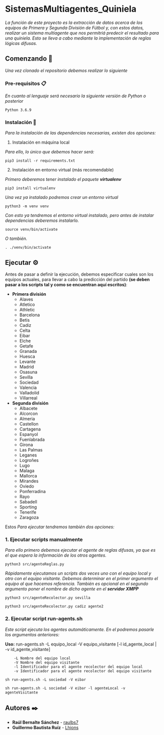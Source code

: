 # SistemasMultiagentes_Quiniela

_La función de este proyecto es la extracción de datos acerca de los equipos de Primera y Segunda División de Fútbol y, con estos datos, realizar un sistema multiagente que nos permitriá predecir el resultado para una quiniela. Esto se lleva a cabo mediante la implementación de reglas lógicas difusas._

## Comenzando 🚀

_Una vez clonado el repositorio debemos realizar lo siguiente_

### Pre-requisitos 📋

_En cuanto al lenguaje será necesario la siguiente versión de Python o posterior_

```
Python 3.6.9
```

### Instalación 🔧

_Para la instalación de las dependencias necesarias, existen dos opciones:_

1. Instalación en máquina local

_Para ello, lo único que debemos hacer será:_

```
pip3 install -r requirements.txt
```

2. Instalación en entorno virtual (más recomendable)

_Primero deberemos tener instalado el paquete **virtualenv**_

```
pip3 install virtualenv
```

_Una vez ya instalado podremos crear un entorno virtual_

```
python3 -m venv venv
```

_Con esto ya tendremos el entorno virtual instalado, pero antes de instalar dependencias deberemos instalarlo._

```
source venv/bin/activate
```

_O también._

```
. ./venv/bin/activate
```
## Ejecutar ⚙️

Antes de pasar a definir la ejecución, debemos especificar cuales son los equipos actuales, para llevar a cabo la predicción del partido **(se deben pasar a los scripts tal y como se encuentran aquí escritos)**:

- **Primera división**
    - Alaves
    - Atletico
    - Athletic
    - Barcelona
    - Betis
    - Cadiz
    - Celta
    - Eibar
    - Elche
    - Getafe
    - Granada
    - Huesca
    - Levante
    - Madrid
    - Osasuna
    - Sevilla
    - Sociedad
    - Valencia
    - Valladolid
    - Villarreal
- **Segunda división**
    - Albacete
    - Alcorcon
    - Almeria
    - Castellon
    - Cartagena
    - Espanyol
    - Fuenlabrada
    - Girona
    - Las Palmas
    - Leganes
    - Logroñes
    - Lugo
    - Malaga
    - Mallorca
    - Mirandes
    - Oviedo
    - Ponferradina
    - Rayo
    - Sabadell
    - Sporting
    - Tenerife
    - Zaragoza

Estos 
_Para ejecutar tendremos también dos opciones:_

### 1. Ejecutar scripts manualmente

_Para ello primero debemos ejecutar el agente de reglas difusas, ya que es el que espera la información de los otros agentes._

```
python3 src/agenteReglas.py
```

_Rápidamente ejecutamos un scripts dos veces uno con el equipo local y otro con el equipo visitante. Debemos determinar en el primer argumento el equipo al que hacemos referencia. También es opcional en el segundo argumento poner el nombre de dicho agente en el **servidor XMPP**_

```
python3 src/agenteRecolector.py sevilla
```

```
python3 src/agenteRecolector.py cadiz agente2
```

### 2. Ejecutar script run-agents.sh

_Este script ejecuta los agentes automáticamente. En el podremos pasarle los argumentos anteriores:_

**Uso:** run-agents.sh -L equipo_local -V equipo_visitante [-l id_agente_local | -v id_agente_visitante]

        -L Nombre del equipo local
        -V Nombre del equipo visitante
        -l Identificador para el agente recolector del equipo local
        -v Identificador para el agente recolector del equipo visitante

```
sh run-agents.sh -L sociedad -V eibar
```

```
sh run-agents.sh -L sociedad -V eibar -l agenteLocal -v agenteVisitante
```

## Autores ✒️

* **Raúl Bernalte Sánchez** - [raulbs7](https://github.com/raulbs7)
* **Guillermo Bautista Ruíz**  - [Lhions](https://github.com/Lhions)



